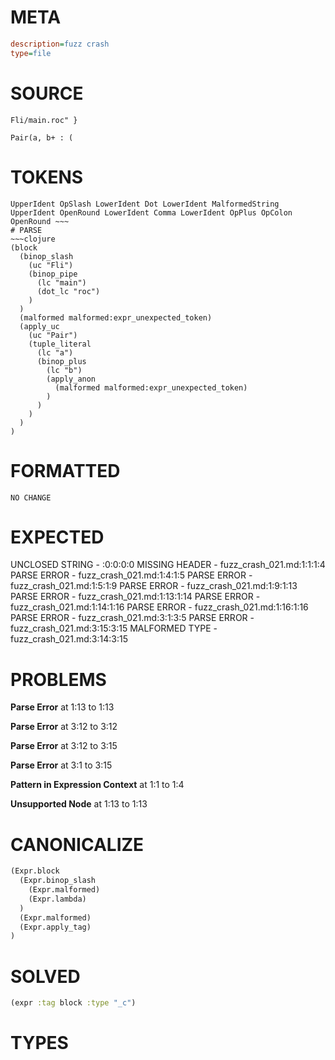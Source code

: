 # META
~~~ini
description=fuzz crash
type=file
~~~
# SOURCE
~~~roc
Fli/main.roc" }

Pair(a, b+ : (
~~~
# TOKENS
~~~text
UpperIdent OpSlash LowerIdent Dot LowerIdent MalformedString UpperIdent OpenRound LowerIdent Comma LowerIdent OpPlus OpColon OpenRound ~~~
# PARSE
~~~clojure
(block
  (binop_slash
    (uc "Fli")
    (binop_pipe
      (lc "main")
      (dot_lc "roc")
    )
  )
  (malformed malformed:expr_unexpected_token)
  (apply_uc
    (uc "Pair")
    (tuple_literal
      (lc "a")
      (binop_plus
        (lc "b")
        (apply_anon
          (malformed malformed:expr_unexpected_token)
        )
      )
    )
  )
)
~~~
# FORMATTED
~~~roc
NO CHANGE
~~~
# EXPECTED
UNCLOSED STRING - :0:0:0:0
MISSING HEADER - fuzz_crash_021.md:1:1:1:4
PARSE ERROR - fuzz_crash_021.md:1:4:1:5
PARSE ERROR - fuzz_crash_021.md:1:5:1:9
PARSE ERROR - fuzz_crash_021.md:1:9:1:13
PARSE ERROR - fuzz_crash_021.md:1:13:1:14
PARSE ERROR - fuzz_crash_021.md:1:14:1:16
PARSE ERROR - fuzz_crash_021.md:1:16:1:16
PARSE ERROR - fuzz_crash_021.md:3:1:3:5
PARSE ERROR - fuzz_crash_021.md:3:15:3:15
MALFORMED TYPE - fuzz_crash_021.md:3:14:3:15
# PROBLEMS
**Parse Error**
at 1:13 to 1:13

**Parse Error**
at 3:12 to 3:12

**Parse Error**
at 3:12 to 3:15

**Parse Error**
at 3:1 to 3:15

**Pattern in Expression Context**
at 1:1 to 1:4

**Unsupported Node**
at 1:13 to 1:13

# CANONICALIZE
~~~clojure
(Expr.block
  (Expr.binop_slash
    (Expr.malformed)
    (Expr.lambda)
  )
  (Expr.malformed)
  (Expr.apply_tag)
)
~~~
# SOLVED
~~~clojure
(expr :tag block :type "_c")
~~~
# TYPES
~~~roc
~~~

